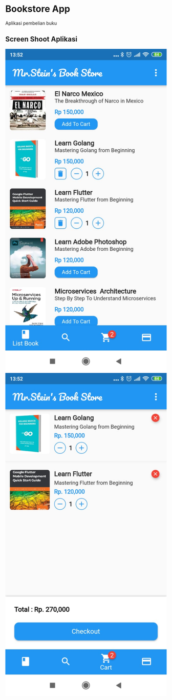 # Bookstore App

Aplikasi pembelian buku 

## Screen Shoot Aplikasi
 ![](images/home2.jpeg)
 ![](images/home1.jpeg)






